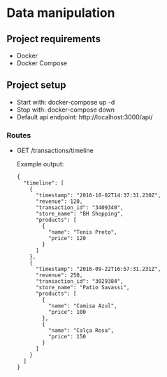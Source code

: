 # Data manipulation

## Project requirements
- Docker
- Docker Compose

## Project setup

- Start with: docker-compose up -d
- Stop with: docker-compose down
- Default api endpoint: http://localhost:3000/api/

### Routes

- GET /transactions/timeline

  Example output:

  ```
  {
    "timeline": [
      {
        "timestamp": "2016-10-02T14:37:31.230Z",
        "revenue": 120,
        "transaction_id": "3409340",
        "store_name": "BH Shopping",
        "products": [
          {
            "name": "Tenis Preto",
            "price": 120
          }
        ]
      },
      {
        "timestamp": "2016-09-22T16:57:31.231Z",
        "revenue": 250,
        "transaction_id": "3029384",
        "store_name": "Patio Savassi",
        "products": [
          {
            "name": "Camisa Azul",
            "price": 100
          },
          {
            "name": "Calça Rosa",
            "price": 150
          }
        ]
      }
    ]
  }
  ```